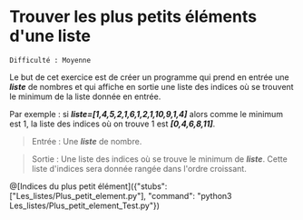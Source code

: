 # Trouver les plus petits éléments d'une liste
`Difficulté : Moyenne`

Le but de cet exercice est de créer un programme qui prend en entrée une ***liste*** de nombres et qui affiche en sortie une liste des indices où se trouvent le minimum de la liste donnée en entrée.

Par exemple : si ***liste=[1,4,5,2,1,6,1,2,1,10,9,1,4]*** alors comme le minimum est 1, la liste des indices où on trouve 1 est ***[0,4,6,8,11]***.

> Entrée : Une ***liste*** de nombre.

> Sortie : Une liste des indices où se trouve le minimum de ***liste***. Cette liste d'indices sera donnée rangée dans l'ordre croissant.

@[Indices du plus petit élément]({"stubs": ["Les_listes/Plus_petit_element.py"], "command": "python3 Les_listes/Plus_petit_element_Test.py"})
